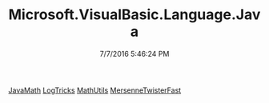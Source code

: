 ﻿---
title: Microsoft.VisualBasic.Language.Java
date: 7/7/2016 5:46:24 PM
---

[JavaMath](T-Microsoft.VisualBasic.Language.Java.JavaMath.html)
[LogTricks](T-Microsoft.VisualBasic.Language.Java.LogTricks.html)
[MathUtils](T-Microsoft.VisualBasic.Language.Java.MathUtils.html)
[MersenneTwisterFast](T-Microsoft.VisualBasic.Language.Java.MersenneTwisterFast.html)
